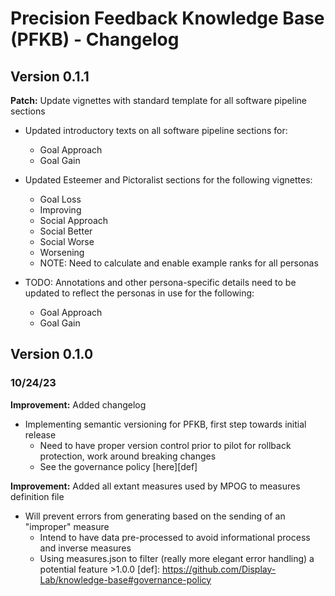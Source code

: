 # Precision Feedback Knowledge Base (PFKB) - Changelog
## Version 0.1.1
**Patch:** Update vignettes with standard template for all software pipeline sections
- Updated introductory texts on all software pipeline sections for:
    - Goal Approach
    - Goal Gain

- Updated Esteemer and Pictoralist sections for the following vignettes:  
    - Goal Loss
    - Improving
    - Social Approach
    - Social Better
    - Social Worse
    - Worsening
    - NOTE: Need to calculate and enable example ranks for all personas


- TODO: Annotations and other persona-specific details need to be updated to reflect the personas in use for the following:  
    - Goal Approach
    - Goal Gain

## Version 0.1.0
### 10/24/23
**Improvement:** Added changelog  
- Implementing semantic versioning for PFKB, first step towards initial release
    - Need to have proper version control prior to pilot for rollback protection, work around breaking changes
    - See the governance policy [here][def]

**Improvement:** Added all extant measures used by MPOG to measures definition file  
- Will prevent errors from generating based on the sending of an "improper" measure  
    - Intend to have data pre-processed to avoid informational process and inverse measures
    - Using measures.json to filter (really more elegant error handling) a potential feature >1.0.0 
[def]: https://github.com/Display-Lab/knowledge-base#governance-policy